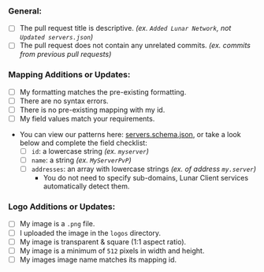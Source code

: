 ### General:

* [ ] The pull request title is descriptive. *(ex. `Added Lunar Network`, not `Updated servers.json`)*
* [ ] The pull request does not contain any unrelated commits.  *(ex. commits from previous pull requests)*

### Mapping Additions or Updates:

* [ ] My formatting matches the pre-existing formatting.
* [ ] There are no syntax errors.
* [ ] There is no pre-existing mapping with my id.
* [ ] My field values match your requirements.
* You can view our patterns here: [servers.schema.json](https://github.com/LunarClient/ServerMappings/blob/master/servers.schema.json), or take a look below and complete the field checklist:
  - [ ] `id`: a lowercase string *(ex. `myserver`)*
  - [ ] `name`: a string *(ex. `MyServerPvP`)*
  - [ ] `addresses`: an array with lowercase strings *(ex. of address `my.server`)*
    - You do not need to specify sub-domains, Lunar Client services automatically detect them.

### Logo Additions or Updates:

* [ ] My image is a `.png` file.
* [ ] I uploaded the image in the `logos` directory.
* [ ] My image is transparent & square (1:1 aspect ratio).
* [ ] My image is a minimum of `512` pixels in width and height.
* [ ] My images image name matches its mapping id.
